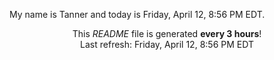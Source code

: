 My name is Tanner and today is Friday, April 12, 8:56 PM EDT.

<p align="center">This <i>README</i> file is generated <b>every 3 hours</b>!</br>Last refresh: Friday, April 12, 8:56 PM EDT<br /></p>

